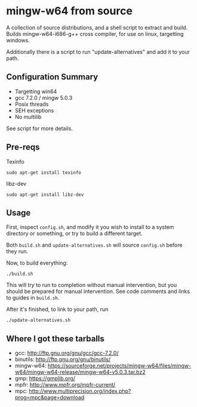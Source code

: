 mingw-w64 from source
=====================

A collection of source distributions, and a shell script to extract and build.
Builds mingw-w64-i686-g++ cross compiler, for use on linux, targetting windows.

Additionally there is a script to run "update-alternatives" and add it to your
path.

Configuration Summary
---------------------

- Targetting win64
- gcc 7.2.0 / mingw 5.0.3
- Posix threads
- SEH exceptions
- No multilib

See script for more details.

Pre-reqs
-----

Texinfo
```
sudo apt-get install texinfo
```

libz-dev
```
sudo apt-get install libz-dev
```

Usage
-----

First, inspect `config.sh`, and modify it you wish to install to a system directory or something, or try to build a different target.

Both `build.sh` and `update-alternatives.sh` will source `config.sh` before they run.

Now, to build everything:

```
./build.sh
```

This will *try* to run to completion without manual intervention, but you should be prepared for manual intervention.
See code comments and links to guides in `build.sh`.

After it's finished, to link to your path, run

```
./update-alternatives.sh
```

Where I got these tarballs
--------------------------

- gcc:        http://ftp.gnu.org/gnu/gcc/gcc-7.2.0/
- binutils:   http://ftp.gnu.org/gnu/binutils/
- mingw-w64:  https://sourceforge.net/projects/mingw-w64/files/mingw-w64/mingw-w64-release/mingw-w64-v5.0.3.tar.bz2
- gmp:        https://gmplib.org/
- mpfr:       http://www.mpfr.org/mpfr-current/
- mpc:        http://www.multiprecision.org/index.php?prog=mpc&page=download
